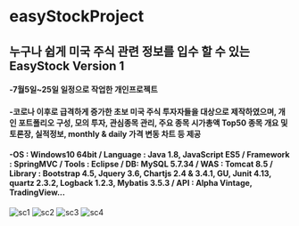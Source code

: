 # easyStockProject
## 누구나 쉽게 미국 주식 관련 정보를 입수 할 수 있는EasyStock Version 1

#### -7월5일~25일 일정으로 작업한 개인프로젝트
#### -코로나 이후로 급격하게 증가한 초보 미국 주식 투자자들을 대상으로 제작하였으며, 개인 포트폴리오 구성, 모의 투자, 관심종목 관리, 주요 종목 시가총액 Top50 종목 개요 및 토론장, 실적정보, monthly & daily 가격 변동 차트 등 제공
#### -OS : Windows10 64bit / Language : Java 1.8, JavaScript ES5 / Framework : SpringMVC / Tools : Eclipse / DB: MySQL 5.7.34 / WAS : Tomcat 8.5 / Library : Bootstrap 4.5, Jquery 3.6, Chartjs 2.4 & 3.4.1, GU, Junit 4.13, quartz 2.3.2, Logback 1.2.3, Mybatis 3.5.3 / API : Alpha Vintage, TradingView...

![sc1](https://user-images.githubusercontent.com/62887609/127588059-8ac9e7ed-bbc5-4f55-8ff7-95b222cf3d5e.png)
![sc2](https://user-images.githubusercontent.com/62887609/127588062-f81e8daf-d5fd-4f1e-9e16-1621c81b4d45.png)
![sc3](https://user-images.githubusercontent.com/62887609/127588063-b51ed417-83ff-4e5d-9bad-23c922983295.png)
![sc4](https://user-images.githubusercontent.com/62887609/127588064-1db9d81b-5c08-49b3-b102-70b79c22ec7e.png)
